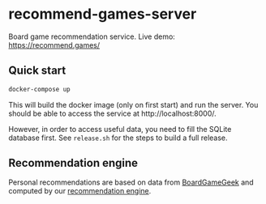 # recommend-games-server

Board game recommendation service. Live demo: https://recommend.games/

## Quick start ##

```bash
docker-compose up
```

This will build the docker image (only on first start) and run the server. You should be able to access the service at http://localhost:8000/.

However, in order to access useful data, you need to fill the SQLite database first. See `release.sh` for the steps to build a full release.

## Recommendation engine ##

Personal recommendations are based on data from [BoardGameGeek](https://boardgamegeek.com/) and computed by our [recommendation engine](https://gitlab.com/recommend.games/board-game-recommender).
